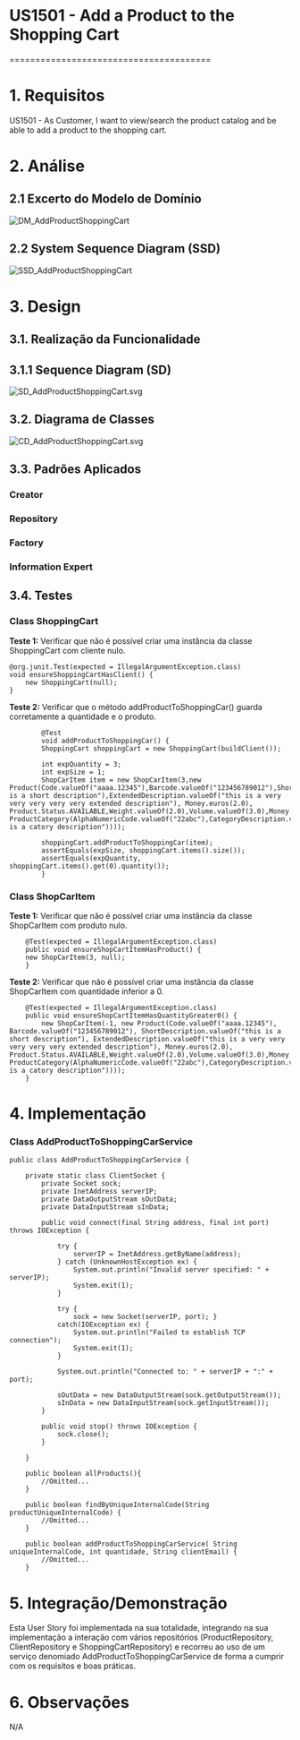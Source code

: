 # US1501 - Add a Product to the Shopping Cart
=======================================


# 1. Requisitos

US1501 - As Customer, I want to view/search the product catalog and be able to add a product to the shopping cart.

# 2. Análise

## 2.1 Excerto do Modelo de Domínio

![DM_AddProductShoppingCart](./DM_AddProductShoppingCart.svg)

## 2.2 System Sequence Diagram (SSD)

![SSD_AddProductShoppingCart](./SSD_AddProductShoppingCart.svg)

# 3. Design

## 3.1. Realização da Funcionalidade

## 3.1.1 Sequence Diagram (SD)

![SD_AddProductShoppingCart.svg](./SD_AddProductShoppingCart.svg)

## 3.2. Diagrama de Classes

![CD_AddProductShoppingCart.svg](./CD_AddProductShoppingCart.svg)


## 3.3. Padrões Aplicados

### Creator

### Repository

### Factory

### Information Expert

## 3.4. Testes 

### Class ShoppingCart

**Teste 1:** Verificar que não é possível criar uma instância da classe ShoppingCart com cliente nulo.

	@org.junit.Test(expected = IllegalArgumentException.class)
    void ensureShoppingCartHasClient() {
        new ShoppingCart(null);
    }

**Teste 2:** Verificar que o método addProductToShoppingCar() guarda corretamente a quantidade e o produto.
```        
        @Test
        void addProductToShoppingCar() {
        ShoppingCart shoppingCart = new ShoppingCart(buildClient());

        int expQuantity = 3;
        int expSize = 1;
        ShopCarItem item = new ShopCarItem(3,new Product(Code.valueOf("aaaa.12345"),Barcode.valueOf("123456789012"),ShortDescription.valueOf("this is a short description"),ExtendedDescription.valueOf("this is a very very very very very extended description"), Money.euros(2.0), Product.Status.AVAILABLE,Weight.valueOf(2.0),Volume.valueOf(3.0),Money.euros(3.0),new ProductCategory(AlphaNumericCode.valueOf("22abc"),CategoryDescription.valueOf("this is a catory description"))));

        shoppingCart.addProductToShoppingCar(item);
        assertEquals(expSize, shoppingCart.items().size());
        assertEquals(expQuantity, shoppingCart.items().get(0).quantity());
        }
```

### Class ShopCarItem

**Teste 1:** Verificar que não é possível criar uma instância da classe ShopCarItem com produto nulo.
```
    @Test(expected = IllegalArgumentException.class)
    public void ensureShopCartItemHasProduct() {
    new ShopCarItem(3, null);
    }
```

**Teste 2:** Verificar que não é possível criar uma instância da classe ShopCarItem com quantidade inferior a 0.
```
    @Test(expected = IllegalArgumentException.class)
    public void ensureShopCartItemHasQuantityGreater0() {
        new ShopCarItem(-1, new Product(Code.valueOf("aaaa.12345"), Barcode.valueOf("123456789012"), ShortDescription.valueOf("this is a short description"), ExtendedDescription.valueOf("this is a very very very very very extended description"), Money.euros(2.0), Product.Status.AVAILABLE,Weight.valueOf(2.0),Volume.valueOf(3.0),Money.euros(3.0),new ProductCategory(AlphaNumericCode.valueOf("22abc"),CategoryDescription.valueOf("this is a catory description"))));
    }
```

# 4. Implementação

### Class AddProductToShoppingCarService
```
public class AddProductToShoppingCarService {

    private static class ClientSocket {
        private Socket sock;
        private InetAddress serverIP;
        private DataOutputStream sOutData;
        private DataInputStream sInData;

        public void connect(final String address, final int port) throws IOException {

            try {
                serverIP = InetAddress.getByName(address);
            } catch (UnknownHostException ex) {
                System.out.println("Invalid server specified: " + serverIP);
                System.exit(1);
            }

            try {
                sock = new Socket(serverIP, port); }
            catch(IOException ex) {
                System.out.println("Failed to establish TCP connection");
                System.exit(1);
            }

            System.out.println("Connected to: " + serverIP + ":" + port);

            sOutData = new DataOutputStream(sock.getOutputStream());
            sInData = new DataInputStream(sock.getInputStream());
        }

        public void stop() throws IOException {
            sock.close();
        }

    }
    
    public boolean allProducts(){
        //Omitted...
    }
    
    public boolean findByUniqueInternalCode(String productUniqueInternalCode) {
        //Omitted...
    }
    
    public boolean addProductToShoppingCarService( String uniqueInternalCode, int quantidade, String clientEmail) {
        //Omitted...
    }
```


# 5. Integração/Demonstração

Esta User Story foi implementada na sua totalidade, integrando na sua implementação a interação com vários repositórios (ProductRepository, ClientRepository e ShoppingCartRepository) e recorreu ao uso de um serviço denomiado AddProductToShoppingCarService de forma a cumprir com os requisitos e boas práticas.

# 6. Observações

N/A



